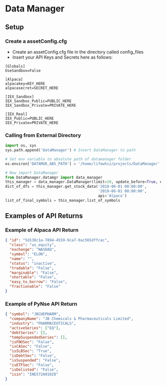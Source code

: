 # Data Manager
## Setup
### Create a assetConfig.cfg
- Create an assetConfig.cfg file in the directory called config_files
- Insert your API Keys and Secrets here as follows:
~~~
[Globals]
UseSandbox=False

[Alpaca]
alpacakey=KEY_HERE
alpacasecret=SECRET_HERE

[IEX_Sandbox]
IEX_Sandbox_Public=PUBLIC_HERE
IEX_Sandbox_Private=PRIVATE_HERE

[IEX_Real]
IEX_Public=PUBLIC_HERE
IEX_Private=PRIVATE_HERE
~~~

### Calling from External Directory
```python
import os, sys
sys.path.append('DataManager') # Insert DataManager to path

# Set env variable to absolute path of datamanager folder
os.environ['DATAMGR_ABS_PATH'] = '/home/lifewhiz/projects/DataManager'

# Now import DataManager
from DataManager.datamgr import data_manager
this_manager = data_manager.DataManager(limit=10, update_before=True, exchangeName = 'NYSE', indexName='snp', isDelisted=False)
dict_of_dfs = this_manager.get_stock_data('2018-06-01 00:00:00', 
                                          '2019-06-01 00:00:00',
                                          api='Alpaca')
list_of_final_symbols = this_manager.list_of_symbols
```


## Examples of API Returns

### Example of Alpaca API Return 

```json
{ "id": "5d138c1a-7894-4559-9ca7-9ac565dffcac", 
  "class": "us_equity",
  "exchange": "NASDAQ", 
  "symbol": "ELON", 
  "name": "", 
  "status": "inactive", 
  "tradable": "False", 
  "marginable": "False", 
  "shortable": "False", 
  "easy_to_borrow": "False", 
  "fractionable": "False"
}
```

### Example of PyNse API Return

```json
{ "symbol": "JBCHEPHARM", 
  "companyName": "JB Chemicals & Pharmaceuticals Limited",
  "industry": "PHARMACEUTICALS",
  "activeSeries": ["EQ"],
  "debtSeries": [],
  "tempSuspendedSeries": [],
  "isFNOSec": "False",
  "isCASec": "False",
  "isSLBSec": "True",
  "isDebtSec": "False",
  "isSuspended": "False",
  "isETFSec": "False",
  "isDelisted": "False",
  "isin": "INE572A01028"
}
```
